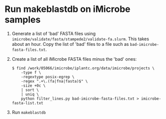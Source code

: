 # Run makeblastdb on iMicrobe samples

1. Generate a list of 'bad' FASTA files using `imicrobe/validate/fasta/stampede2/validate-fa.slurm`. This takes about
an hour. Copy the list of 'bad' files to a file such as `bad-imicrobe-fasta-files.txt`.

2. Create a list of all iMicrobe FASTA files minus the 'bad' ones:
    ```
    $ find /work/05066/imicrobe/iplantc.org/data/imicrobe/projects \
        -type f \
        -regextype posix-egrep \
        -regex ".+\.(fa|fna|fasta)$" \
        -size +0c \
        | sort \
        | uniq \
        python filter_lines.py bad-imicrobe-fasta-files.txt > imicrobe-fasta-list.txt
    ```
    
3. Run `makeblastdb` 